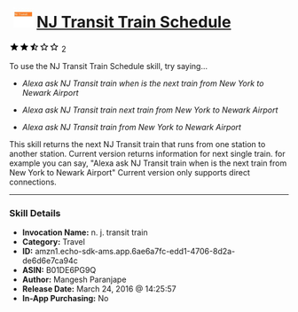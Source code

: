 # &nbsp;<img src="skill_icon" alt="NJ Transit Train Schedule icon" width="36"> [NJ Transit Train Schedule](http://alexa.amazon.com/#skills/amzn1.echo-sdk-ams.app.6ae6a7fc-edd1-4706-8d2a-de6d6e7ca94c)
![2.5 stars](../../images/ic_star_black_18dp_1x.png)![2.5 stars](../../images/ic_star_black_18dp_1x.png)![2.5 stars](../../images/ic_star_half_black_18dp_1x.png)![2.5 stars](../../images/ic_star_border_black_18dp_1x.png)![2.5 stars](../../images/ic_star_border_black_18dp_1x.png) 2

To use the NJ Transit Train Schedule skill, try saying...

* *Alexa ask NJ Transit train when is the next train from New York to Newark Airport*

* *Alexa ask NJ Transit train next train from New York to Newark Airport*

* *Alexa ask NJ Transit train from New York to Newark Airport*

This skill returns the next NJ Transit train that runs from one station to another station.
Current version returns information for next single train.
for example you can say, "Alexa ask NJ Transit train when is the next train from New York to Newark Airport" Current version only supports direct connections.

***

### Skill Details

* **Invocation Name:** n. j. transit train
* **Category:** Travel
* **ID:** amzn1.echo-sdk-ams.app.6ae6a7fc-edd1-4706-8d2a-de6d6e7ca94c
* **ASIN:** B01DE6PG9Q
* **Author:** Mangesh Paranjape
* **Release Date:** March 24, 2016 @ 14:25:57
* **In-App Purchasing:** No
